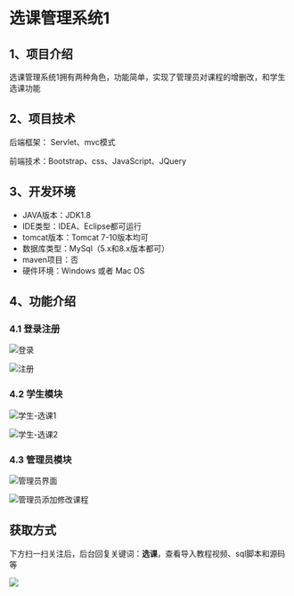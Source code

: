 # 选课管理系统1

## 1、项目介绍

选课管理系统1拥有两种角色，功能简单，实现了管理员对课程的增删改，和学生选课功能


## 2、项目技术

后端框架： Servlet、mvc模式

前端技术：Bootstrap、css、JavaScript、JQuery

## 3、开发环境

- JAVA版本：JDK1.8
- IDE类型：IDEA、Eclipse都可运行
- tomcat版本：Tomcat 7-10版本均可
- 数据库类型：MySql（5.x和8.x版本都可） 
- maven项目：否
- 硬件环境：Windows 或者 Mac OS


## 4、功能介绍

### 4.1 登录注册

![登录](https://www.codeshop.fun/Typora-Images/202208111830577.jpg)

![注册](https://www.codeshop.fun/Typora-Images/202208111830224.jpg)

### 4.2 学生模块

![学生-选课1](https://www.codeshop.fun/Typora-Images/202208111830001.jpg)

![学生-选课2](https://www.codeshop.fun/Typora-Images/202208111830433.jpg)

### 4.3 管理员模块

![管理员界面](https://www.codeshop.fun/Typora-Images/202208111831473.jpg)

![管理员添加修改课程](https://www.codeshop.fun/Typora-Images/202208111831069.jpg)

## 获取方式

下方扫一扫关注后，后台回复关键词：**选课**，查看导入教程视频、sql脚本和源码等

 ![](https://www.codeshop.fun/Typora-Images/202205281253739.png)
